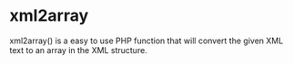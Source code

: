 # xml2array
xml2array() is a easy to use PHP function that will convert the given XML text to an array in the XML structure.
